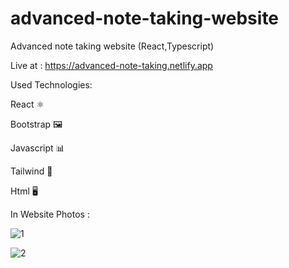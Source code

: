 # advanced-note-taking-website
Advanced note taking website (React,Typescript)

Live at : https://advanced-note-taking.netlify.app

Used Technologies:

React ⚛️

Bootstrap 🖼️

Javascript 📊

Tailwind 🧨

Html 🖥️

In Website Photos :

![1](https://user-images.githubusercontent.com/89292621/235352238-07468e41-33c5-41c1-8777-60348db27ff4.png)

![2](https://user-images.githubusercontent.com/89292621/235352241-fde75829-cbd2-4bf4-a25e-38e62bf1ec86.png)
